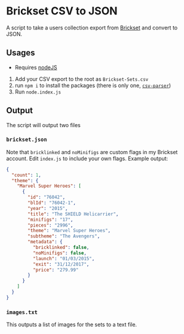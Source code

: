 # Brickset CSV to JSON

A script to take a users collection export from [Brickset](https://brickset.com) and convert to JSON.

## Usages

- Requires [nodeJS](https://nodejs.org/en/)

1. Add your CSV export to the root as `Brickset-Sets.csv`
2. run `npm i` to install the packages (there is only one, [`csv-parser`](https://www.npmjs.com/package/csv-parser))
3. Run `node.index.js`

## Output

The script will output two files

### `brickset.json`

Note that `bricklinked` and `noMinifigs` are custom flags in my Brickset account. Edit `index.js` to include your own flags. Example output:

```json
{
  "count": 1,
  "theme": {
    "Marvel Super Heroes": [
      {
        "id": "76042",
        "blId": "76042-1",
        "year": "2015",
        "title": "The SHIELD Helicarrier",
        "minifigs": "17",
        "pieces": "2996",
        "theme": "Marvel Super Heroes",
        "subtheme": "The Avengers",
        "metadata": {
          "bricklinked": false,
          "noMinifigs": false,
          "launch": "01/03/2015",
          "exit": "31/12/2017",
          "price": "279.99"
        }
      }
    ]
  }
}
```

### `images.txt`

This outputs a list of images for the sets to a text file.
